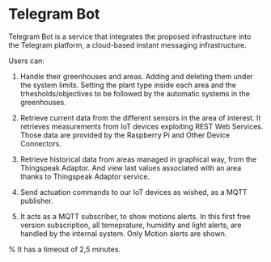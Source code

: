 # Telegram Bot
Telegram Bot is a service that integrates the proposed infrastructure into the Telegram
platform, a cloud-based instant messaging infrastructure. 

Users can:
1) Handle their greenhouses and areas. Adding and deleting them under the system limits.
Setting the plant type inside each area and the trhesholds/objectives to be followed by the automatic systems in the greenhouses.

2) Retrieve current data from the different sensors in the area of interest. It retrieves  measurements from IoT devices exploiting REST Web Services. Those data are provided by the Raspberry Pi and Other Device Connectors.

3) Retrieve historical data from areas managed in graphical way, from the Thingspeak Adaptor. And view last values associated with an area thanks to Thingspeak Adaptor service.

4) Send actuation commands to our IoT devices as wished, as a MQTT publisher.

5) It acts as a MQTT subscriber, to show motions alerts.
In this first free version subscription, all temeprature, humidity and light alerts, are handled by the internal system. Only Motion alerts are shown.

% It has a timeout of 2,5 minutes.


